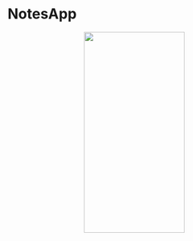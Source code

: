 # NotesApp



<div align="center">
  
    
   <div align="center">
    <img width="200px" height="400px" src="https://user-images.githubusercontent.com/17780617/120335957-89dfbf80-c30f-11eb-98bd-dee6d58261fb.gif"
         </img> 
</div>
</div>
